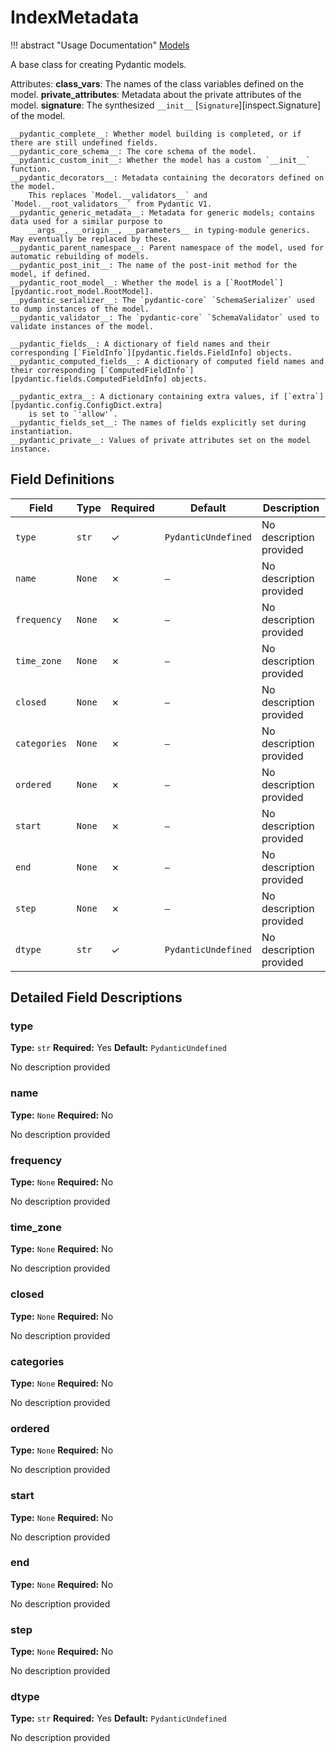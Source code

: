 # IndexMetadata

!!! abstract "Usage Documentation"
    [Models](../concepts/models.md)

A base class for creating Pydantic models.

Attributes:
    __class_vars__: The names of the class variables defined on the model.
    __private_attributes__: Metadata about the private attributes of the model.
    __signature__: The synthesized `__init__` [`Signature`][inspect.Signature] of the model.

    __pydantic_complete__: Whether model building is completed, or if there are still undefined fields.
    __pydantic_core_schema__: The core schema of the model.
    __pydantic_custom_init__: Whether the model has a custom `__init__` function.
    __pydantic_decorators__: Metadata containing the decorators defined on the model.
        This replaces `Model.__validators__` and `Model.__root_validators__` from Pydantic V1.
    __pydantic_generic_metadata__: Metadata for generic models; contains data used for a similar purpose to
        __args__, __origin__, __parameters__ in typing-module generics. May eventually be replaced by these.
    __pydantic_parent_namespace__: Parent namespace of the model, used for automatic rebuilding of models.
    __pydantic_post_init__: The name of the post-init method for the model, if defined.
    __pydantic_root_model__: Whether the model is a [`RootModel`][pydantic.root_model.RootModel].
    __pydantic_serializer__: The `pydantic-core` `SchemaSerializer` used to dump instances of the model.
    __pydantic_validator__: The `pydantic-core` `SchemaValidator` used to validate instances of the model.

    __pydantic_fields__: A dictionary of field names and their corresponding [`FieldInfo`][pydantic.fields.FieldInfo] objects.
    __pydantic_computed_fields__: A dictionary of computed field names and their corresponding [`ComputedFieldInfo`][pydantic.fields.ComputedFieldInfo] objects.

    __pydantic_extra__: A dictionary containing extra values, if [`extra`][pydantic.config.ConfigDict.extra]
        is set to `'allow'`.
    __pydantic_fields_set__: The names of fields explicitly set during instantiation.
    __pydantic_private__: Values of private attributes set on the model instance.

## Field Definitions

| Field | Type | Required | Default | Description |
|-------|------|----------|---------|-------------|
| `type` | `str` | ✓ | `PydanticUndefined` | No description provided |
| `name` | `None` | ✗ | `—` | No description provided |
| `frequency` | `None` | ✗ | `—` | No description provided |
| `time_zone` | `None` | ✗ | `—` | No description provided |
| `closed` | `None` | ✗ | `—` | No description provided |
| `categories` | `None` | ✗ | `—` | No description provided |
| `ordered` | `None` | ✗ | `—` | No description provided |
| `start` | `None` | ✗ | `—` | No description provided |
| `end` | `None` | ✗ | `—` | No description provided |
| `step` | `None` | ✗ | `—` | No description provided |
| `dtype` | `str` | ✓ | `PydanticUndefined` | No description provided |

## Detailed Field Descriptions

### type

**Type:** `str`
**Required:** Yes
**Default:** `PydanticUndefined`

No description provided

### name

**Type:** `None`
**Required:** No

No description provided

### frequency

**Type:** `None`
**Required:** No

No description provided

### time_zone

**Type:** `None`
**Required:** No

No description provided

### closed

**Type:** `None`
**Required:** No

No description provided

### categories

**Type:** `None`
**Required:** No

No description provided

### ordered

**Type:** `None`
**Required:** No

No description provided

### start

**Type:** `None`
**Required:** No

No description provided

### end

**Type:** `None`
**Required:** No

No description provided

### step

**Type:** `None`
**Required:** No

No description provided

### dtype

**Type:** `str`
**Required:** Yes
**Default:** `PydanticUndefined`

No description provided
